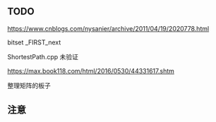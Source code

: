 ## TODO

https://www.cnblogs.com/nysanier/archive/2011/04/19/2020778.html

bitset _FIRST_next

ShortestPath.cpp 未验证

https://max.book118.com/html/2016/0530/44331617.shtm

整理矩阵的板子

## 注意

